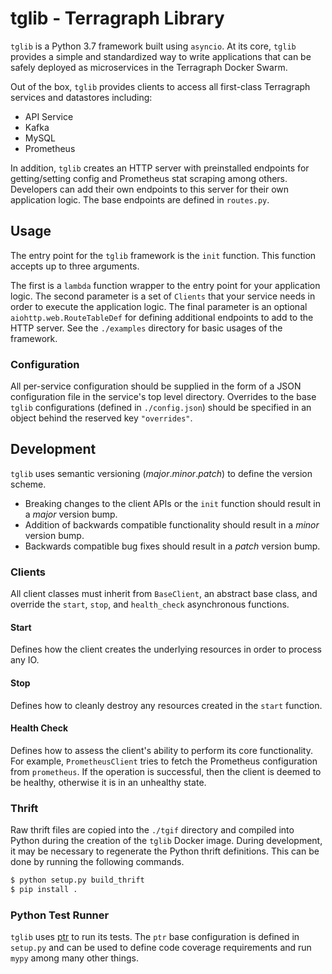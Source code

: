 # tglib - Terragraph Library
`tglib` is a Python 3.7 framework built using `asyncio`. At its core, `tglib`
provides a simple and standardized way to write applications that can be safely
deployed as microservices in the Terragraph Docker Swarm.

Out of the box, `tglib` provides clients to access all first-class Terragraph
services and datastores including:

* API Service
* Kafka
* MySQL
* Prometheus

In addition, `tglib` creates an HTTP server with preinstalled endpoints for
getting/setting config and Prometheus stat scraping among others. Developers
can add their own endpoints to this server for their own application logic. The
base endpoints are defined in `routes.py`.

## Usage
The entry point for the `tglib` framework is the `init` function. This function
accepts up to three arguments.

The first is a `lambda` function wrapper to the entry point for your application
logic. The second parameter is a set of `Clients` that your service needs in
order to execute the application logic. The final parameter is an optional
`aiohttp.web.RouteTableDef` for defining additional endpoints to add to the HTTP
server. See the `./examples` directory for basic usages of the framework.

### Configuration
All per-service configuration should be supplied in the form of a JSON
configuration file in the service's top level directory. Overrides to the base
`tglib` configurations (defined in `./config.json`) should be specified in an
object behind the reserved key `"overrides"`.

## Development
`tglib` uses semantic versioning (_major_._minor_._patch_) to define the version
scheme.

* Breaking changes to the client APIs or the `init` function should result in a
  _major_ version bump.
* Addition of backwards compatible functionality should result in a _minor_
  version bump.
* Backwards compatible bug fixes should result in a _patch_ version bump.

### Clients
All client classes must inherit from `BaseClient`, an abstract base class, and
override the `start`, `stop`, and `health_check` asynchronous functions.

#### Start
Defines how the client creates the underlying resources in order to process
any IO.

#### Stop
Defines how to cleanly destroy any resources created in the `start` function.

#### Health Check
Defines how to assess the client's ability to perform its core functionality.
For example, `PrometheusClient` tries to fetch the Prometheus configuration
from `prometheus`. If the operation is successful, then the client is deemed to
be healthy, otherwise it is in an unhealthy state.

### Thrift
Raw thrift files are copied into the `./tgif` directory and compiled into Python
during the creation of the `tglib` Docker image. During development, it may be
necessary to regenerate the Python thrift definitions. This can be done by
running the following commands.
```Bash
$ python setup.py build_thrift
$ pip install .
```

### Python Test Runner
`tglib` uses [ptr](https://github.com/facebookincubator/ptr) to run its tests.
The `ptr` base configuration is defined in `setup.py` and can be used to define
code coverage requirements and run `mypy` among many other things.
